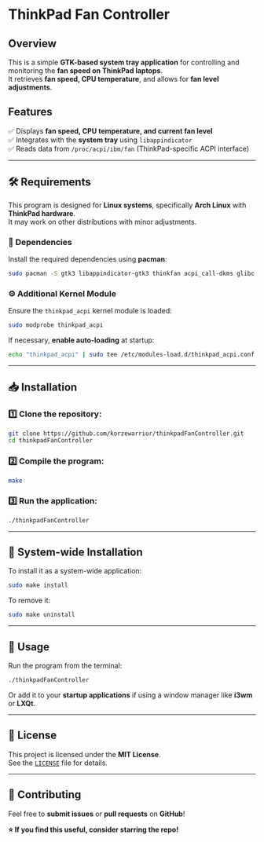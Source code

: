 # ThinkPad Fan Controller

## Overview
This is a simple **GTK-based system tray application** for controlling and monitoring the **fan speed on ThinkPad laptops**.  
It retrieves **fan speed, CPU temperature**, and allows for **fan level adjustments**.

## Features
✅ Displays **fan speed, CPU temperature, and current fan level**  
✅ Integrates with the **system tray** using `libappindicator`  
✅ Reads data from `/proc/acpi/ibm/fan` (ThinkPad-specific ACPI interface)  

---

## 🛠 Requirements
This program is designed for **Linux systems**, specifically **Arch Linux** with **ThinkPad hardware**.  
It may work on other distributions with minor adjustments.

### 🔧 Dependencies
Install the required dependencies using **pacman**:

```sh
sudo pacman -S gtk3 libappindicator-gtk3 thinkfan acpi_call-dkms glibc
```

### ⚙️ Additional Kernel Module
Ensure the `thinkpad_acpi` kernel module is loaded:

```sh
sudo modprobe thinkpad_acpi
```

If necessary, **enable auto-loading** at startup:

```sh
echo "thinkpad_acpi" | sudo tee /etc/modules-load.d/thinkpad_acpi.conf
```

---

## 📥 Installation

### 1️⃣ Clone the repository:
```sh
git clone https://github.com/korzewarrior/thinkpadFanController.git
cd thinkpadFanController
```

### 2️⃣ Compile the program:
```sh
make
```

### 3️⃣ Run the application:
```sh
./thinkpadFanController
```

---

## 🔧 System-wide Installation
To install it as a system-wide application:
```sh
sudo make install
```

To remove it:
```sh
sudo make uninstall
```

---

## 🚀 Usage
Run the program from the terminal:
```sh
./thinkpadFanController
```
Or add it to your **startup applications** if using a window manager like **i3wm** or **LXQt**.

---

## 📜 License
This project is licensed under the **MIT License**.  
See the [`LICENSE`](./LICENSE) file for details.

---

## 🤝 Contributing
Feel free to **submit issues** or **pull requests** on **GitHub**!  

**⭐ If you find this useful, consider starring the repo!**  
